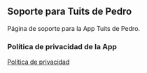## Soporte para Tuits de Pedro

Página de soporte para la App Tuits de Pedro.

### Política de privacidad de la App
[Política de privacidad](https://github.com/appsdenach/Tuits-de-Pedro/edit/gh-pages/privacidad)
